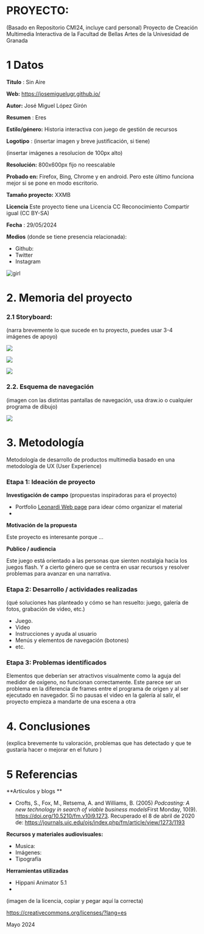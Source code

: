 # PROYECTO: 

(Basado en Repositorio CMI24, incluye card personal)
Proyecto de Creación Multimedia Interactiva de la  Facultad de Bellas Artes de la Univesidad de Granada



# 1 Datos 



**Titulo** : Sin Aire

**Web:**   https://josemiguelugr.github.io/

**Autor:**  José Miguel López Girón

**Resumen** : Eres  

**Estilo/género:**  Historia interactiva con juego de gestión de recursos

**Logotipo** : (insertar imagen y breve justificación, si  tiene) 

(insertar imágenes a resolucion de 100px alto)

**Resolución:** 800x600px fijo no reescalable

**Probado en:**   Firefox, Bing, Chrome y en android. Pero este último funciona mejor si se pone en modo escritorio.

**Tamaño proyecto:** XXMB 

**Licencia** Este proyecto tiene una Licencia CC Reconocimiento Compartir igual (CC BY-SA)

**Fecha** : 29/05/2024

**Medios** (donde se tiene presencia relacionada):

- Github:
- Twitter
- Instagram


![girl](https://github.com/JoseMiguelugr/JoseMiguelugr.github.io/blob/main/gato1_frame1.png?raw=true)

# 2. Memoria del proyecto 

### 2.1 Storyboard: 



(narra brevemente lo que sucede en tu proyecto, puedes usar 3-4 imágenes de apoyo)

![](https://github.com/JoseMiguelugr/JoseMiguelugr.github.io/blob/main/Captura%20de%20pantalla%20(64).png?raw=true)

![](https://github.com/JoseMiguelugr/JoseMiguelugr.github.io/blob/main/Captura%20de%20pantalla%20(65).png?raw=true)

![](https://github.com/JoseMiguelugr/JoseMiguelugr.github.io/blob/main/Captura%20de%20pantalla%20(67).png?raw=true)

### 2.2. Esquema de navegación 



(imagen con las distintas pantallas de navegación, usa draw.io o cualquier programa de dibujo)

![](https://github.com/JoseMiguelugr/JoseMiguelugr.github.io/blob/main/Diagrama%20sin%20t%C3%ADtulo.jpg?raw=true)





# 3. Metodología

Metodología de desarrollo de productos multimedia basado en una metodología de UX (User Experience)



### Etapa 1: Ideación de proyecto

**Investigación de campo** (propuestas inspiradoras para el proyecto)

- Portfolio [Leonardi Web page](http://www.rleonardi.com/interactive-resume/) para idear cómo organizar el material
- 



**Motivación de la propuesta** 

Este  proyecto es interesante porque ... 



**Publico / audiencia**

Este juego está orientado a las personas que sienten nostalgia hacia los juegos flash. Y a cierto género que se centra en usar recursos y resolver problemas para avanzar en una narrativa.




### Etapa 2: Desarrollo / actividades realizadas

(qué soluciones has planteado y cómo se han resuelto: juego, galería de fotos, grabación de video, etc.)

- Juego. 
- Video 
- Instrucciones y ayuda al usuario 
- Menús y elementos de navegación (botones)
- etc.



### Etapa 3: Problemas identificados

Elementos que deberían ser atractivos visualmente como la aguja del medidor de oxígeno, no funcionan correctamente. Este parece ser un problema en la diferencia de frames entre el programa de origen y al ser ejecutado en navegador.
Si no pausas el video en la galería al salir, el proyecto empieza a mandarte de una escena a otra



# 4. Conclusiones 

(explica brevemente tu valoración, problemas que has detectado y que te gustaría hacer o mejorar en el futuro )







# 5 Referencias 

**Artículos y blogs ** 

- Crofts, S., Fox, M., Retsema, A. and Williams, B. (2005) *Podcasting: A new technology in search of viable business models*First Monday, 10(9). https://doi.org/10.5210/fm.v10i9.1273. Recuperado el 8 de abril de 2020 de: https://journals.uic.edu/ojs/index.php/fm/article/view/1273/1193

**Recursos y materiales audiovisuales:**

* Musica:  
* Imágenes:  
* Tipografía

**Herramientas utilizadas**

- Hippani Animator 5.1
- 



(imagen de la licencia, copiar y pegar aquí la correcta)

https://creativecommons.org/licenses/?lang=es

Mayo 2024
